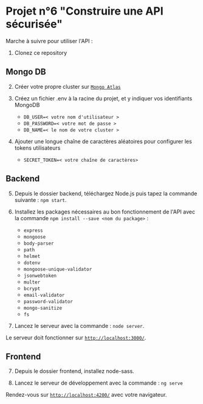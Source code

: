# Projet n°6 "Construire une API sécurisée"

Marche à suivre pour utiliser l'API :

1. Clonez ce repository

## Mongo DB

2. Créer votre propre cluster sur [`Mongo Atlas`](https://www.mongodb.com/fr)

3. Créez un fichier .env à la racine du projet, et y indiquer vos identifiants MongoDB
	* `DB_USER=< votre nom d'utilisateur >`
	* `DB_PASSWORD=< votre mot de passe >`
	* `DB_NAME=< le nom de votre cluster >`
	
4. Ajouter une longue chaîne de caractères aléatoires pour configurer les tokens utilisateurs
	* `SECRET_TOKEN=< votre chaîne de caractères>`

## Backend

5. Depuis le dossier backend, téléchargez Node.js puis tapez la commande suivante : `npm start`.

6. Installez les packages nécessaires au bon fonctionnement de l'API avec la commande `npm install --save <nom du package>` :
	* `express`
	* `mongoose`
	* `body-parser`
	* `path`
	* `helmet`
	* `dotenv`
	* `mongoose-unique-validator`
	* `jsonwebtoken`
	* `multer`
	* `bcrypt`
	* `email-validator`
	* `password-validator`
	* `mongo-sanitize`
	* `fs`
	
6. Lancez le serveur avec la commande : `node server`.

Le serveur doit fonctionner sur [`http://localhost:3000/`](http://localhost:3000/).

## Frontend

7. Depuis le dossier frontend, installez node-sass.

8. Lancez le serveur de développement avec la commande : `ng serve`

Rendez-vous sur [`http://localhost:4200/`](http://localhost:4200/) avec votre navigateur.
